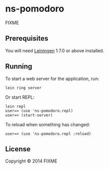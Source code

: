 # ns-pomodoro

FIXME

## Prerequisites

You will need [Leiningen][1] 1.7.0 or above installed.

[1]: https://github.com/technomancy/leiningen

## Running

To start a web server for the application, run:

    lein ring server

Or start REPL:

```
lein repl
user=> (use 'ns-pomodoro.repl)
user=> (start-server)
```

To reload when something has changed:

```
user=> (use 'ns-pomodoro.repl :reload)
```

## License

Copyright © 2014 FIXME
